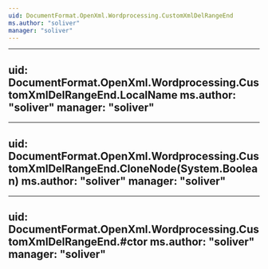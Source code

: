 ```yaml
---
uid: DocumentFormat.OpenXml.Wordprocessing.CustomXmlDelRangeEnd
ms.author: "soliver"
manager: "soliver"
---
```


---
uid: DocumentFormat.OpenXml.Wordprocessing.CustomXmlDelRangeEnd.LocalName
ms.author: "soliver"
manager: "soliver"
---

---
uid: DocumentFormat.OpenXml.Wordprocessing.CustomXmlDelRangeEnd.CloneNode(System.Boolean)
ms.author: "soliver"
manager: "soliver"
---

---
uid: DocumentFormat.OpenXml.Wordprocessing.CustomXmlDelRangeEnd.#ctor
ms.author: "soliver"
manager: "soliver"
---
